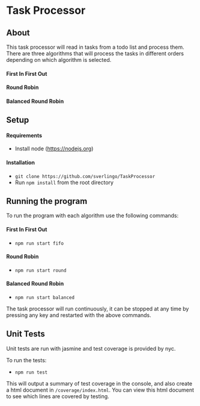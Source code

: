 # Task Processor

## About
This task processor will read in tasks from a todo list and process them. There are 
three algorithms that will process the tasks in different orders depending on which
algorithm is selected.

#### First In First Out

#### Round Robin

#### Balanced Round Robin

## Setup
#### Requirements
- Install node (https://nodejs.org)
#### Installation
- `git clone https://github.com/sverlingo/TaskProcessor`
- Run `npm install` from the root directory

## Running the program
To run the program with each algorithm use the following commands:

#### First In First Out
- `npm run start fifo`

#### Round Robin
- `npm run start round`

#### Balanced Round Robin
- `npm run start balanced`

The task processor will run continuously, it can be stopped at any time by pressing any key and restarted with the above 
commands.

## Unit Tests
Unit tests are run with jasmine and test coverage is provided by nyc.

To run the tests:
- `npm run test`

This will output a summary of test coverage in the console, and also create a 
html document in `/coverage/index.html`. You can view this html document to see 
which lines are covered by testing.